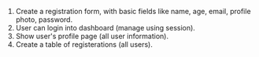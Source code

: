 1. Create a registration form, with basic fields like name, age, email, profile photo, password.
2. User can login into dashboard (manage using session).
3. Show user's profile page (all user information).
4. Create a table of registerations (all users).

